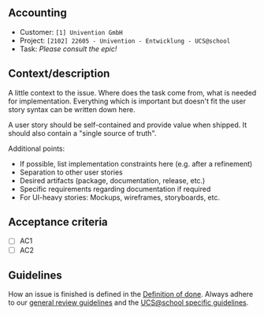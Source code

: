 ## Accounting

- Customer: `[1] Univention GmbH`
- Project: `[2102] 22605 - Univention - Entwicklung - UCS@school`
- Task: _Please consult the epic!_

## Context/description

A little context to the issue. Where does the task come from, what is needed for implementation. Everything which is important but doesn't fit the user story syntax can be written down here.

A user story should be self-contained and provide value when shipped. It should also contain a "single source of truth".

Additional points:

- If possible, list implementation constraints here (e.g. after a refinement)
- Separation to other user stories
- Desired artifacts (package, documentation, release, etc.)
- Specific requirements regarding documentation if required
- For UI-heavy stories: Mockups, wireframes, storyboards, etc.

## Acceptance criteria

- [ ] AC1
- [ ] AC2

## Guidelines

How an issue is finished is defined in the [Definition of done](https://univention.gitpages.knut.univention.de/internal/dev-handbook/dev-workflow/dod.html).
Always adhere to our [general review guidelines](https://univention.gitpages.knut.univention.de/internal/dev-handbook/dev-workflow/review.html) and
the [UCS@school specific guidelines](https://univention.gitpages.knut.univention.de/internal/dev-handbook/dev-workflow/review.html#qa-of-ucs-school-bugs).
